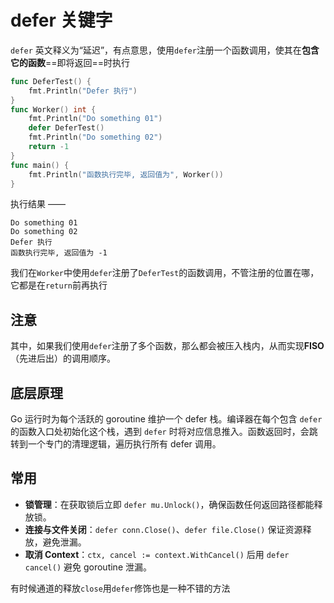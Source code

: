# defer 关键字

`defer` 英文释义为“延迟”，有点意思，使用`defer`注册一个函数调用，使其在**包含它的函数**==即将返回==时执行

```go
func DeferTest() {
    fmt.Println("Defer 执行")
}
func Worker() int {
    fmt.Println("Do something 01")
    defer DeferTest()
    fmt.Println("Do something 02")
    return -1
}
func main() {
    fmt.Println("函数执行完毕, 返回值为", Worker())
}
```

执行结果 ——
```text
Do something 01
Do something 02
Defer 执行
函数执行完毕, 返回值为 -1
```

我们在`Worker`中使用`defer`注册了`DeferTest`的函数调用，不管注册的位置在哪，它都是在`return`前再执行

## 注意

其中，如果我们使用`defer`注册了多个函数，那么都会被压入栈内，从而实现**FISO**（先进后出）的调用顺序。

## 底层原理

Go 运行时为每个活跃的 goroutine 维护一个 defer 栈。编译器在每个包含 `defer` 的函数入口处初始化这个栈，遇到 `defer` 时将对应信息推入。函数返回时，会跳转到一个专门的清理逻辑，遍历执行所有 defer 调用。

## 常用

- **锁管理**：在获取锁后立即 `defer mu.Unlock()`，确保函数任何返回路径都能释放锁。
- **连接与文件关闭**：`defer conn.Close()`、`defer file.Close()` 保证资源释放，避免泄漏。
- **取消 Context**：`ctx, cancel := context.WithCancel()` 后用 `defer cancel()` 避免 goroutine 泄漏。

有时候通道的释放`close`用`defer`修饰也是一种不错的方法